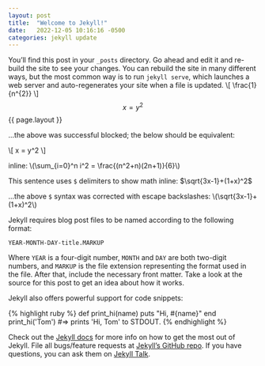 ```yaml
---
layout: post
title:  "Welcome to Jekyll!"
date:   2022-12-05 10:16:16 -0500
categories: jekyll update
---
```

You’ll find this post in your `_posts` directory. Go ahead and edit it and re-build the site to see your changes. You can rebuild the site in many different ways, but the most common way is to run `jekyll serve`, which launches a web server and auto-regenerates your site when a file is updated.
\\[ \frac{1}{n^{2}} \\]
$$ x = y^2 $$  {{ page.layout }}

...the above was successful blocked; the below should be equivalent:

\\[ x = y^2 \\]

inline:  \\(\sum_{i=0}^n i^2 = \frac{(n^2+n)(2n+1)}{6}\\)



This sentence uses `$` delimiters to show math inline:  $\sqrt{3x-1}+(1+x)^2$

...the above `$` syntax was corrected with escape backslashes:  \\(\sqrt{3x-1}+(1+x)^2\\)

Jekyll requires blog post files to be named according to the following format:

`YEAR-MONTH-DAY-title.MARKUP`

Where `YEAR` is a four-digit number, `MONTH` and `DAY` are both two-digit numbers, and `MARKUP` is the file extension representing the format used in the file. After that, include the necessary front matter. Take a look at the source for this post to get an idea about how it works.

Jekyll also offers powerful support for code snippets:

{% highlight ruby %}
def print_hi(name)
  puts "Hi, #{name}"
end
print_hi('Tom')
#=> prints 'Hi, Tom' to STDOUT.
{% endhighlight %}

Check out the [Jekyll docs][jekyll-docs] for more info on how to get the most out of Jekyll. File all bugs/feature requests at [Jekyll’s GitHub repo][jekyll-gh]. If you have questions, you can ask them on [Jekyll Talk][jekyll-talk].

[jekyll-docs]: https://jekyllrb.com/docs/home
[jekyll-gh]:   https://github.com/jekyll/jekyll
[jekyll-talk]: https://talk.jekyllrb.com/
